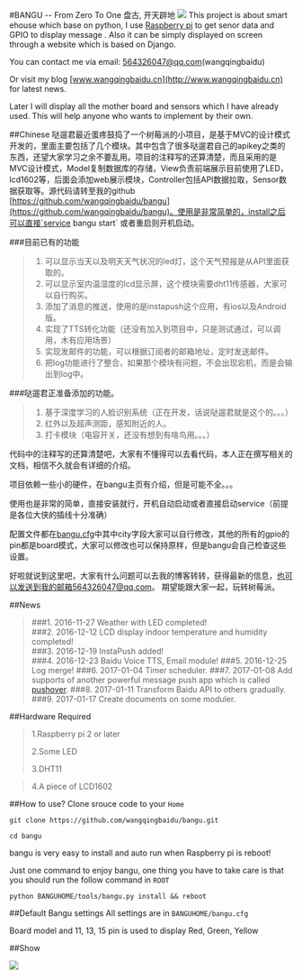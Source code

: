 #BANGU -- From Zero To One   盘古, 开天辟地
![](http://i.imgur.com/aFFeNV6.jpg)
This project is about smart ehouse which base on python, I use [Raspberry pi](https://www.raspberrypi.org/) to get senor data and GPIO to display message . Also it can be simply displayed on screen through a website which is based on Django.

You can contact me via email: 564326047@qq.com(wangqingbaidu) 

Or visit my blog  [www.wangqingbaidu.cn](http://www.wangqingbaidu.cn) for latest news.

Later I will display all the mother board and sensors which I have already used. This will help anyone who wants to implement by their own.

##Chinese
哒遛君最近蛋疼鼓捣了一个树莓派的小项目，是基于MVC的设计模式开发的，里面主要包括了几个模块。其中包含了很多哒遛君自己的apikey之类的东西，还望大家学习之余不要乱用。项目的注释写的还算清楚，而且采用的是MVC设计模式，Model复制数据库的存储，View负责前端展示目前使用了LED，lcd1602等，后面会添加web展示模块，Controller包括API数据拉取，Sensor数据获取等。源代码请转至我的github [https://github.com/wangqingbaidu/bangu](https://github.com/wangqingbaidu/bangu)。使用是非常简单的，install之后可以直接`service bangu start` 或者重启则开机启动。

###目前已有的功能
>1. 可以显示当天以及明天天气状况的led灯，这个天气预报是从API里面获取的。 
>2. 可以显示室内温湿度的lcd显示屏，这个模块需要dht11传感器，大家可以自行购买。 
>3. 添加了消息的推送，使用的是instapush这个应用，有ios以及Android版。 
>4. 实现了TTS转化功能（还没有加入到项目中，只是测试通过，可以调用，木有应用场景） 
>5. 实现发邮件的功能，可以根据订阅者的邮箱地址，定时发送邮件。 
>6. 把log功能进行了整合，如果那个模块有问题，不会出现宕机，而是会输出到log中。

###哒遛君正准备添加的功能。
>1. 基于深度学习的人脸识别系统（正在开发，话说哒遛君就是这个的。。。） 
>2. 红外以及超声测距，感知附近的人。 
>3. 打卡模块（电容开关，还没有想到有啥鸟用。。。）

代码中的注释写的还算清楚吧，大家有不懂得可以去看代码，本人正在撰写相关的文档，相信不久就会有详细的介绍。 

项目依赖一些小的硬件，在bangu主页有介绍，但是可能不全。。。
 
使用也是非常的简单，直接安装就行，开机自动启动或者直接启动service（前提是各位大侠的插线十分准确）

配置文件都在[bangu.cfg](https://github.com/wangqingbaidu/bangu/blob/master/bangu.cfg)中其中city字段大家可以自行修改，其他的所有的gpio的pin都是board模式，大家可以修改也可以保持原样，但是bangu会自己检查这些设置。

好啦就说到这里吧，大家有什么问题可以去我的博客转转，获得最新的信息，也可以发送到我的邮箱564326047@qq.com。
期望能跟大家一起，玩转树莓派。

##News
>###1. 2016-11-27 Weather with LED completed!                                                          
>###2. 2016-12-12 LCD display indoor temperature and humidity completed!          
>###3. 2016-12-19 InstaPush added!   
>###4. 2016-12-23 Baidu Voice TTS,  Email module!
>###5. 2016-12-25 Log merge!
>###6. 2017-01-04 Timer scheduler.
>###7. 2017-01-08 Add supports of another powerful message push app which is called [pushover](https://pushover.net/).
>###8. 2017-01-11 Transform Baidu API to others gradually.
>###9. 2017-01-17 Create documents on some moduler.

##Hardware Required
>1.Raspberry pi 2 or later
>
>2.Some LED
>
>3.DHT11

>4.A piece of LCD1602 

##How to use?
Clone srouce code to your `Home`

`git clone https://github.com/wangqingbaidu/bangu.git`

`cd bangu`

bangu is very easy to install and auto run when Raspberry pi is reboot!

Just one command to enjoy bangu, one thing you have to take care is that you should run the follow command in  `ROOT`

`python BANGUHOME/tools/bangu.py install && reboot`

##Default Bangu settings
All settings are in `BANGUHOME/bangu.cfg`

Board model and 11, 13, 15 pin is used to display Red, Green, Yellow

##Show

![](http://i.imgur.com/91Xp4hc.jpg)
